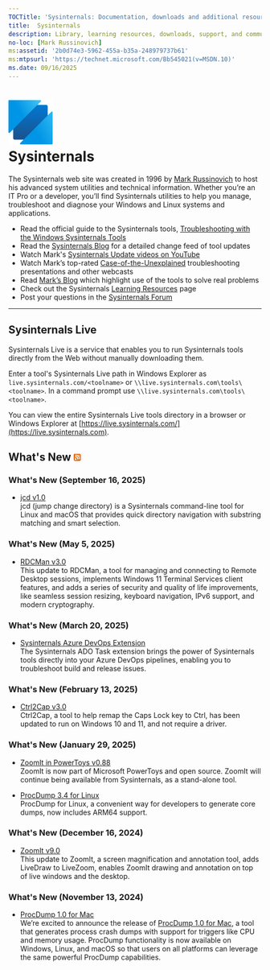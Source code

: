 ```yaml
---
TOCTitle: 'Sysinternals: Documentation, downloads and additional resources'
title:  Sysinternals
description: Library, learning resources, downloads, support, and community. Evaluate and find out how to install, deploy, and maintain Windows with Sysinternals utilities.
no-loc: [Mark Russinovich]
ms:assetid: '2b0d74e3-5962-455a-b35a-248979737b61'
ms:mtpsurl: 'https://technet.microsoft.com/Bb545021(v=MSDN.10)'
ms.date: 09/16/2025
---
```


# ![Sysinternals icon](media/index/Sysinternals.png)<br>Sysinternals
The Sysinternals web site was created in 1996 by [Mark Russinovich](https://blogs.technet.microsoft.com/markrussinovich/) to host his advanced system utilities and technical information. Whether you’re an IT Pro or a developer, you’ll find Sysinternals utilities to help you manage, troubleshoot and diagnose your Windows and Linux systems and applications.  
  -   Read the official guide to the Sysinternals tools, [Troubleshooting with the Windows Sysinternals Tools](~/resources/troubleshooting-book.md)
-   Read the [Sysinternals Blog](https://techcommunity.microsoft.com/t5/Sysinternals-Blog/bg-p/Sysinternals-Blog) for a detailed change feed of tool updates
-   Watch Mark's [Sysinternals Update videos on YouTube](https://www.youtube.com/playlist?list=PLhFhDWFYccZ_GvdJ11NZwaBAhwDCWmni_)
-   Watch Mark’s top-rated [Case-of-the-Unexplained](~/resources/webcasts.md) troubleshooting presentations and other webcasts
-   Read [Mark’s Blog](https://techcommunity.microsoft.com/t5/Windows-Blog-Archive/bg-p/Windows-Blog-Archive/label-name/Mark%20Russinovich) which highlight use of the tools to solve real problems
-   Check out the Sysinternals [Learning Resources](~/resources/index.md) page
-   Post your questions in the [Sysinternals Forum](https://aka.ms/sysint-forums)

---
## Sysinternals Live

Sysinternals Live is a service that enables you to run Sysinternals tools directly from the Web without manually downloading them.

Enter a tool's Sysinternals Live path in Windows Explorer as `live.sysinternals.com/<toolname>` or `\\live.sysinternals.com\tools\<toolname>`.
In a command prompt use `\\live.sysinternals.com\tools\<toolname>`.

You can view the entire Sysinternals Live tools directory in a browser or Windows Explorer at [https://live.sysinternals.com/](https://live.sysinternals.com).

## What's New [![RSS icon](media/index/rss.gif)](https://techcommunity.microsoft.com/t5/s/gxcuf89792/rss/board?board.id=Sysinternals-Blog)

### What's New (September 16, 2025)

- [jcd v1.0](https://github.com/microsoft/jcd)  
jcd (jump change directory) is a Sysinternals command-line tool for Linux and macOS that provides quick directory navigation with substring matching and smart selection.

### What's New (May 5, 2025)

- [RDCMan v3.0](~/downloads/rdcman.md)  
This update to RDCMan, a tool for managing and connecting to Remote Desktop sessions, implements Windows 11 Terminal Services client features, and adds a series of security and quality of life improvements, like seamless session resizing, keyboard navigation, IPv6 support, and modern cryptography.

### What's New (March 20, 2025)

- [Sysinternals Azure DevOps Extension](https://marketplace.visualstudio.com/items?itemName=Sysinternals.SysinternalsADOExtension)  
The Sysinternals ADO Task extension brings the power of Sysinternals tools directly into your Azure DevOps pipelines, enabling you to troubleshoot build and release issues.

### What's New (February 13, 2025)

- [Ctrl2Cap v3.0](~/downloads/ctrl2cap.md)  
Ctrl2Cap, a tool to help remap the Caps Lock key to Ctrl, has been updated to run on Windows 10 and 11, and not require a driver.

### What's New (January 29, 2025)

- [ZoomIt in PowerToys v0.88](https://github.com/microsoft/PowerToys/releases/tag/v0.88.0)  
ZoomIt is now part of Microsoft PowerToys and open source. ZoomIt will continue being available from Sysinternals, as a stand-alone tool.

- [ProcDump 3.4 for Linux](https://github.com/microsoft/ProcDump-for-Linux/releases/tag/3.4.0)  
ProcDump for Linux, a convenient way for developers to generate core dumps, now includes ARM64 support.

### What's New (December 16, 2024)

- [ZoomIt v9.0](~/downloads/zoomit.md)  
This update to ZoomIt, a screen magnification and annotation tool, adds LiveDraw to LiveZoom, enables ZoomIt drawing and annotation on top of live windows and the desktop.

### What's New (November 13, 2024)

- [ProcDump 1.0 for Mac](https://github.com/Sysinternals/ProcDump-for-Mac/releases/tag/1.0.0)  
We’re excited to announce the release of [ProcDump 1.0 for Mac](https://github.com/Sysinternals/ProcDump-for-Mac/releases/tag/1.0.0), a tool that generates process crash dumps with support for triggers like CPU and memory usage. ProcDump functionality is now available on Windows, Linux, and macOS so that users on all platforms can leverage the same powerful ProcDump capabilities.
